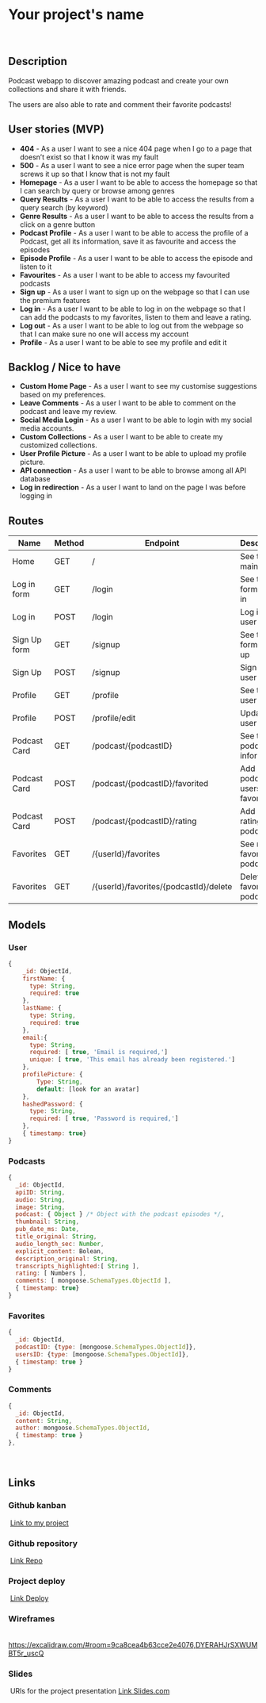 # Your project's name
​
## Description
Podcast webapp to discover amazing podcast and create your own collections and share it with friends. 

The users are also able to rate and comment their favorite podcasts!
​
## User stories (MVP)
* **404** - As a user I want to see a nice 404 page when I go to a page that doesn’t exist so that I know it was my fault
​
* **500** - As a user I want to see a nice error page when the super team screws it up so that I know that is not my fault
​
* **Homepage** - As a user I want to be able to access the homepage so that I can search by query or browse among genres 
​
* **Query Results** - As a user I want to be able to access the results from a query search (by keyword)
​
* **Genre Results** - As a user I want to be able to access the results from a click on a genre button
​
* **Podcast Profile** - As a user I want to be able to access the profile of a Podcast, get all its information, save it as favourite and access the episodes
​
* **Episode Profile** - As a user I want to be able to access the episode and listen to it
​
* **Favourites** - As a user I want to be able to access my favourited podcasts
​
* **Sign up** - As a user I want to sign up on the webpage so that I can use the premium features
​
* **Log in** - As a user I want to be able to log in on the webpage so that I can add the podcasts to my favorites, listen to them and leave a rating.
​
* **Log out** - As a user I want to be able to log out from the webpage so that I can make sure no one will access my account
​
* **Profile** - As a user I want to be able to see my profile and edit it
​
​
​
## Backlog / Nice to have
* **Custom Home Page** - As a user I want to see my customise suggestions based on my preferences.
​
* **Leave Comments** - As a user I want to be able to comment on the podcast and leave my review.
​
* **Social Media Login** - As a user I want to be able to login with my social media accounts.
​
* **Custom Collections** - As a user I want to be able to create my customized collections.
​
* **User Profile Picture** - As a user I want to be able to upload my profile picture.
​
* **API connection** - As a user I want to be able to browse among all API database
​
* **Log in redirection** - As a user I want to land on the page I was before logging in
​
​
## Routes
| Name            | Method | Endpoint                      | Description                                      | Body                                | Redirects       |
| --------------- | ------ | ----------------------------- | ------------------------------------------------ | ----------------------------------  | --------------- |
| Home            | GET    | /                             | See the main page                                |                                     |                 |
| Log in form     | GET    | /login                        | See the form to log in                           |                                     |                 |
| Log in          | POST   | /login                        | Log in the user                                  | {mail, password}                    | /               |
| Sign Up form    | GET    | /signup                       | See the form to sign up                          |                                     |                 |
| Sign Up         | POST   | /signup                       | Sign up a user                                   | {mail, password}                    | /profile        |
| Profile         | GET    | /profile                      | See the user profile                             | {mail, username}                    |                 |
| Profile         | POST   | /profile/edit                 | Update the user profile                          | {mail, username}                    | /profile        |
| Podcast Card    | GET    | /podcast/{podcastID}       | See the podcast information                         | {podcastId, podcastInfo...}         |                 |
| Podcast Card    | POST   | /podcast/{podcastID}/favorited    | Add a podcast to users favorites             | {podcastId, podcastInfo...}         |/login or  /podcast/{podcastID}|
| Podcast Card    | POST   | /podcast/{podcastID}/rating    | Add a rating to a podcast                       | {podcastId, rating}                 |/login or  /podcast/{podcastID}|
| Favorites       | GET    | /{userId}/favorites           | See my favorited podcasts                        | {podcastId}                         |                  |
| Favorites       | GET    | /{userId}/favorites/{podcastId}/delete    | Delet a favorited podcast            | {podcastId}                          |/favorites       

## Models
### User
```js
{
    _id: ObjectId,
    firstName: { 
      type: String,
      required: true
    },
    lastName: { 
      type: String,
      required: true
    },
    email:{ 
      type: String,
      required: [ true, 'Email is required,']
      unique: [ true, 'This email has already been registered.']
    },
    profilePicture: {
        Type: String,
        default: [look for an avatar]
    },
    hashedPassword: { 
      type: String,
      required: [ true, 'Password is required,']
    },
    { timestamp: true} 
}
```
### Podcasts
```js
{
  _id: ObjectId,
  apiID: String,
  audio: String,
  image: String,
  podcast: { Object } /* Object with the podcast episodes */,
  thumbnail: String,
  pub_date_ms: Date,
  title_original: String,
  audio_length_sec: Number,
  explicit_content: Bolean,
  description_original: String,
  transcripts_highlighted:[ String ],
  rating: [ Numbers ],
  comments: [ mongoose.SchemaTypes.ObjectId ],
  { timestamp: true} 
}
```
### Favorites
```js
{ 
  _id: ObjectId,
  podcastID: {type: [mongoose.SchemaTypes.ObjectId]},
  usersID: {type: [mongoose.SchemaTypes.ObjectId]},
  { timestamp: true } 
}
```
### Comments
```js
{   
  _id: ObjectId,
  content: String,
  author: mongoose.SchemaTypes.ObjectId,
  { timestamp: true } 
},
```
​
## Links
### Github kanban
​
[Link to my project]()
​
### Github repository
​
[Link Repo]()
​
### Project deploy
​
[Link Deploy]()
​
### Wireframes
​
https://excalidraw.com/#room=9ca8cea4b63cce2e4076,DYERAHJrSXWUMBT5r_uscQ
​
### Slides
​
URls for the project presentation
[Link Slides.com]()
